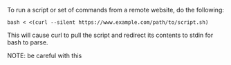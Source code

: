 To run a script or set of commands from a remote website, do the following:

```
bash < <(curl --silent https://www.example.com/path/to/script.sh)
```

This will cause curl to pull the script and redirect its contents to stdin for bash to parse.

NOTE: be careful with this